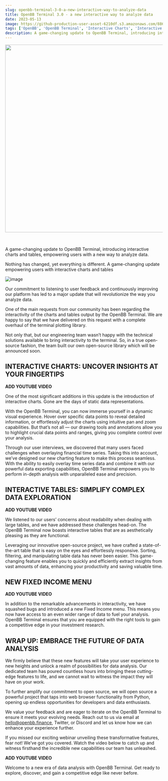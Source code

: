 ```yaml
---
slug: openbb-terminal-3-0-a-new-interactive-way-to-analyze-data
title: OpenBB Terminal 3.0 - a new interactive way to analyze data
date: 2023-05-13
image: https://github-production-user-asset-6210df.s3.amazonaws.com/88618738/280555000-742ced72-3eab-4412-9002-27265c937b04.png
tags: ['OpenBB', 'OpenBB Terminal', 'Interactive Charts', 'Interactive Tables', 'Data Analysis', 'Open Source']
description: A game-changing update to OpenBB Terminal, introducing interactive charts and tables, empowering users with a new way to analyze data.
---
```


<p align="center">
    <img width="600" src="https://github-production-user-asset-6210df.s3.amazonaws.com/88618738/280555000-742ced72-3eab-4412-9002-27265c937b04.png"/>
</p>

<br />

A game-changing update to OpenBB Terminal, introducing interactive charts and tables, empowering users with a new way to analyze data.

<!-- truncate -->

<div style={{borderTop: '1px solid #21af90', margin: '1.5em 0'}} />

Nothing has changed, yet everything is different. A game-changing update empowering users with interactive charts and tables

![image](https://github.com/Meg1211/my-website/assets/88618738/742ced72-3eab-4412-9002-27265c937b04)

Our commitment to listening to user feedback and continuously improving our platform has led to a major update that will revolutionize the way you analyze data.

One of the main requests from our community has been regarding the interactivity of the charts and tables output by the OpenBB Terminal. We are happy to say that we have delivered on this request with a complete overhaul of the terminal plotting library.

Not only that, but our engineering team wasn’t happy with the technical solutions available to bring interactivity to the terminal. So, in a true open-source fashion, the team built our own open-source library which will be announced soon.

## INTERACTIVE CHARTS: UNCOVER INSIGHTS AT YOUR FINGERTIPS

**ADD YOUTUBE VIDEO**

One of the most significant additions in this update is the introduction of interactive charts. Gone are the days of static data representations.

With the OpenBB Terminal, you can now immerse yourself in a dynamic visual experience. Hover over specific data points to reveal detailed information, or effortlessly adjust the charts using intuitive pan and zoom capabilities. But that’s not all — our drawing tools and annotations allow you to highlight crucial data points and ranges, giving you complete control over your analysis.

Through our user interviews, we discovered that many users faced challenges when overlaying financial time series. Taking this into account, we’ve designed our new charting feature to make this process seamless. With the ability to easily overlay time series data and combine it with our powerful data exporting capabilities, OpenBB Terminal empowers you to perform in-depth analysis with unparalleled ease and precision.

## INTERACTIVE TABLES: SIMPLIFY COMPLEX DATA EXPLORATION

**ADD YOUTUBE VIDEO**

We listened to our users’ concerns about readability when dealing with large tables, and we have addressed these challenges head-on. The OpenBB Terminal now boasts interactive tables that are as aesthetically pleasing as they are functional.

Leveraging our innovative open-source project, we have crafted a state-of-the-art table that is easy on the eyes and effortlessly responsive. Sorting, filtering, and manipulating table data has never been easier. This game-changing feature enables you to quickly and efficiently extract insights from vast amounts of data, enhancing your productivity and saving valuable time.

## NEW FIXED INCOME MENU

**ADD YOUTUBE VIDEO**

In addition to the remarkable advancements in interactivity, we have squashed bugs and introduced a new Fixed Income menu. This means you now have access to an even wider range of data to fuel your analysis. OpenBB Terminal ensures that you are equipped with the right tools to gain a competitive edge in your investment research.

## WRAP UP: EMBRACE THE FUTURE OF DATA ANALYSIS

We firmly believe that these new features will take your user experience to new heights and unlock a realm of possibilities for data analysis. Our dedicated team has poured countless hours into bringing these cutting-edge features to life, and we cannot wait to witness the impact they will have on your work.

To further amplify our commitment to open source, we will open source a powerful project that taps into web browser functionality from Python, opening up endless opportunities for developers and data enthusiasts.

We value your feedback and are eager to iterate on the OpenBB Terminal to ensure it meets your evolving needs. Reach out to us via email at hello@openbb.finance, Twitter, or Discord and let us know how we can enhance your experience further.

If you missed our exciting webinar unveiling these transformative features, fear not! We’ve got you covered. Watch the video below to catch up and witness firsthand the incredible new capabilities our team has unleashed.

**ADD YOUTUBE VIDEO**

Welcome to a new era of data analysis with OpenBB Terminal. Get ready to explore, discover, and gain a competitive edge like never before.
